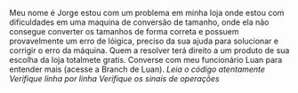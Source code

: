 Meu nome é Jorge estou com um problema em minha loja onde estou com dificuldades em uma maquina de conversão de tamanho, onde ela não consegue converter os tamanhos de forma correta e possuem provavelmente um erro de lóigica, preciso da sua ajuda para solucionar e corrigir o erro da máquina.
Quem a resolver terá direito a um produto de sua escolha da loja totalmete gratis.
Converse com meu funcionário Luan para entender mais (acesse a Branch de Luan).
*Leia o código atentamente*
*Verifique linha por linha*
*Verifique os sinais de operações*
